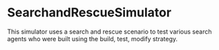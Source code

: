 # SearchandRescueSimulator
This simulator uses a search and rescue scenario to test various search agents who were built using the build, test, modify strategy.
